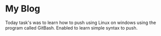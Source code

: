# My Blog

Today task's was to learn how to push using Linux on windows using the program called GitBash.
Enabled to learn simple syntax to push. 